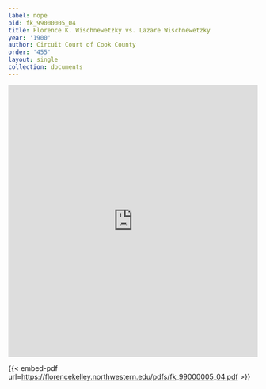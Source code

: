 ```yaml
---
label: nope
pid: fk_99000005_04
title: Florence K. Wischnewetzky vs. Lazare Wischnewetzky
year: '1900'
author: Circuit Court of Cook County
order: '455'
layout: single
collection: documents
---
```

<iframe src="https://northwestern.app.box.com/embed/s/1wdca5m1rnhzcgo2zrr4lawue72h9gga?sortColumn=date&view=list" width="100%" height="550" frameborder="0" allowfullscreen webkitallowfullscreen msallowfullscreen></iframe>


{{< embed-pdf url=https://florencekelley.northwestern.edu/pdfs/fk_99000005_04.pdf >}}